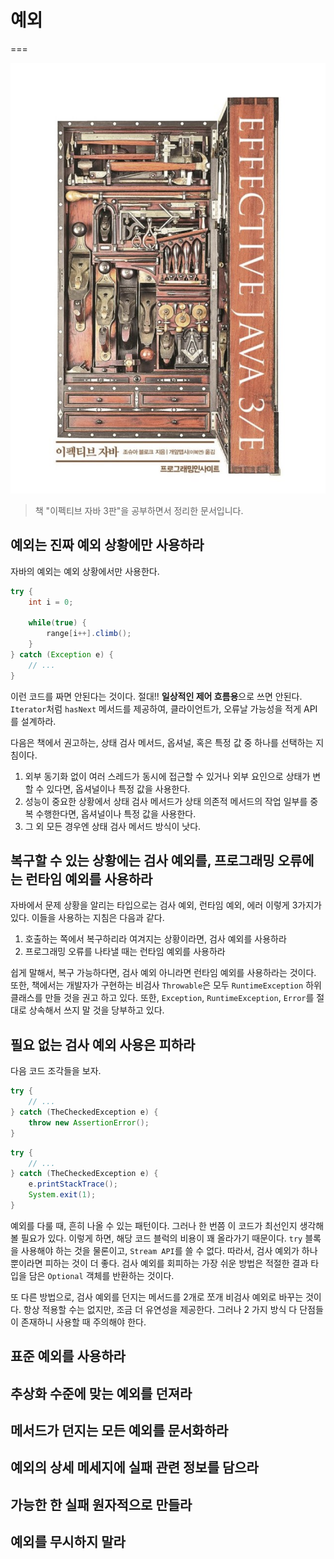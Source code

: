 # 예외
===

![대표사진](../intro.png)

> 책 "이펙티브 자바 3판"을 공부하면서 정리한 문서입니다.


## 예외는 진짜 예외 상황에만 사용하라

자바의 예외는 예외 상황에서만 사용한다.

```java
try {
    int i = 0;
    
    while(true) {
        range[i++].climb();
    }
} catch (Exception e) {
    // ...
}
```

이런 코드를 짜면 안된다는 것이다. 절대!! **일상적인 제어 흐름용**으로 쓰면 안된다. `Iterator`처럼 `hasNext` 메서드를 제공하여, 클라이언트가, 오류날 가능성을 적게 API를 설계하라.

다음은 책에서 권고하는, 상태 검사 메서드, 옵셔널, 혹은 특정 값 중 하나를 선택하는 지침이다.

1. 외부 동기화 없이 여러 스레드가 동시에 접근할 수 있거나 외부 요인으로 상태가 변할 수 있다면, 옵셔널이나 특정 값을 사용한다.
2. 성능이 중요한 상황에서 상태 검사 메서드가 상태 의존적 메서드의 작업 일부를 중복 수행한다면, 옵셔널이나 특정 값을 사용한다.
3. 그 외 모든 경우엔 상태 검사 메서드 방식이 낫다.


## 복구할 수 있는 상황에는 검사 예외를, 프로그래밍 오류에는 런타임 예외를 사용하라

자바에서 문제 상황을 알리는 타입으로는 검사 예외, 런타임 예외, 에러 이렇게 3가지가 있다. 이들을 사용하는 지침은 다음과 같다.

1. 호출하는 쪽에서 복구하리라 여겨지는 상황이라면, 검사 예외를 사용하라
2. 프로그래밍 오류를 나타낼 때는 런타임 예외를 사용하라

쉽게 말해서, 복구 가능하다면, 검사 예외 아니라면 런타임 예외를 사용하라는 것이다. 또한, 책에서는 개발자가 구현하는 비검사 `Throwable`은 모두 `RuntimeException` 하위 클래스를 만들 것을 권고 하고 있다. 또한, `Exception`, `RuntimeException`, `Error`를 절대로 상속해서 쓰지 말 것을 당부하고 있다.


## 필요 없는 검사 예외 사용은 피하라

다음 코드 조각들을 보자.

```java
try {
    // ...
} catch (TheCheckedException e) {
    throw new AssertionError();
}
```


```java
try {
    // ...
} catch (TheCheckedException e) {
    e.printStackTrace();
    System.exit(1);
}
```

예외를 다룰 때, 흔히 나올 수 있는 패턴이다. 그러나 한 번쯤 이 코드가 최선인지 생각해 볼 필요가 있다. 이렇게 하면, 해당 코드 블럭의 비용이 꽤 올라가기 때문이다. `try` 블록을 사용해야 하는 것을 물론이고, `Stream API`를 쓸 수 없다. 따라서, 검사 예외가 하나 뿐이라면 피하는 것이 더 좋다. 검사 예외를 회피하는 가장 쉬운 방법은 적절한 결과 타입을 담은 `Optional` 객체를 반환하는 것이다.

또 다른 방법으로, 검사 예외를 던지는 메서드를 2개로 쪼개 비검사 예외로 바꾸는 것이다. 항상 적용할 수는 없지만, 조금 더 유연성을 제공한다. 그러나 2 가지 방식 다 단점들이 존재하니 사용할 때 주의해야 한다.


## 표준 예외를 사용하라

## 추상화 수준에 맞는 예외를 던져라

## 메서드가 던지는 모든 예외를 문서화하라

## 예외의 상세 메세지에 실패 관련 정보를 담으라

## 가능한 한 실패 원자적으로 만들라

## 예외를 무시하지 말라
    